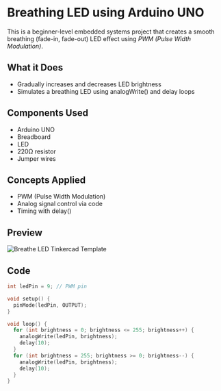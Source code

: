# Breathing LED using Arduino UNO

This is a beginner-level embedded systems project that creates a smooth breathing (fade-in, fade-out) LED effect using *PWM (Pulse Width Modulation)*.

## What it Does
- Gradually increases and decreases LED brightness
- Simulates a breathing LED using analogWrite() and delay loops

## Components Used
- Arduino UNO
- Breadboard
- LED
- 220Ω resistor
- Jumper wires

## Concepts Applied
- PWM (Pulse Width Modulation)
- Analog signal control via code
- Timing with delay()

##  Preview
![Breathe LED Tinkercad Template](https://github.com/user-attachments/assets/c5739a30-0fcb-4a9f-b429-b54da96c34fb)

##  Code
```cpp
int ledPin = 9; // PWM pin

void setup() {
  pinMode(ledPin, OUTPUT);
}

void loop() {
  for (int brightness = 0; brightness <= 255; brightness++) {
    analogWrite(ledPin, brightness);
    delay(10);
  }
  for (int brightness = 255; brightness >= 0; brightness--) {
    analogWrite(ledPin, brightness);
    delay(10);
  }
}
